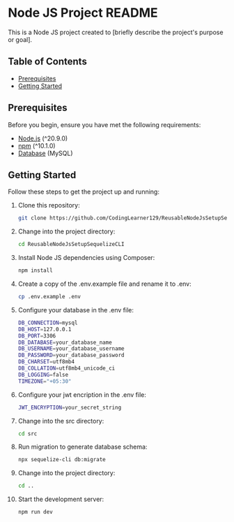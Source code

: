 # Node JS Project README

This is a Node JS project created to [briefly describe the project's purpose or goal].

## Table of Contents

-   [Prerequisites](#prerequisites)
-   [Getting Started](#getting-started)
<!-- -   [Project Structure](#project-structure)
-   [Usage](#usage)
-   [Configuration](#configuration)
-   [Contributing](#contributing)
-   [License](#license) -->

## Prerequisites

Before you begin, ensure you have met the following requirements:

-   [Node.js](https://nodejs.org) (^20.9.0)
-   [npm](https://www.npmjs.com) (^10.1.0)
-   [Database](#configure-database) (MySQL)

## Getting Started

Follow these steps to get the project up and running:

1.  Clone this repository:

    ```bash
    git clone https://github.com/CodingLearner129/ReusableNodeJsSetupSequelizeCLI.git
    ```

2.  Change into the project directory:

    ```bash
    cd ReusableNodeJsSetupSequelizeCLI
    ```

3.  Install Node JS dependencies using Composer:

    ```bash
    npm install
    ```

4.  Create a copy of the .env.example file and rename it to .env:

    ```bash
    cp .env.example .env
    ```

5.  Configure your database in the .env file:

    ```bash
    DB_CONNECTION=mysql
    DB_HOST=127.0.0.1
    DB_PORT=3306
    DB_DATABASE=your_database_name
    DB_USERNAME=your_database_username
    DB_PASSWORD=your_database_password
    DB_CHARSET=utf8mb4
    DB_COLLATION=utf8mb4_unicode_ci
    DB_LOGGING=false
    TIMEZONE="+05:30"
    ```
5.  Configure your jwt encription in the .env file:

    ```bash
    JWT_ENCRYPTION=your_secret_string
    ```

6.  Change into the src directory:

    ```bash
    cd src
    ```

7.  Run migration to generate database schema:

    ```bash
    npx sequelize-cli db:migrate
    ```

8.  Change into the project directory:

    ```bash
    cd ..
    ```

9.  Start the development server:

    ```bash
    npm run dev
    ```

